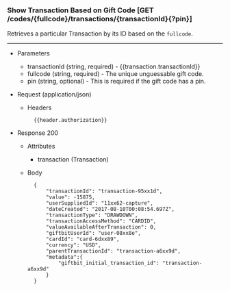 ### Show Transaction Based on Gift Code [GET /codes/{fullcode}/transactions/{transactionId}{?pin}]
Retrieves a particular Transaction by its ID based on the `fullcode`.

---
+ Parameters
    + transactionId (string, required) - {{transaction.transactionId}}
    + fullcode (string, required) - The unique unguessable gift code.
    + pin (string, optional) - This is required if the gift code has a pin.
    

+ Request (application/json)
    + Headers
    
            {{header.authorization}}
    
+ Response 200
    + Attributes
        + transaction (Transaction)
        
    + Body 
    
            {
                "transactionId": "transaction-95xx1d",
                "value": -15875,
                "userSuppliedId": "11xx62-capture",
                "dateCreated": "2017-08-10T00:08:54.697Z",
                "transactionType": "DRAWDOWN",
                "transactionAccessMethod": "CARDID",
                "valueAvailableAfterTransaction": 0,
                "giftbitUserId": "user-08xx8e",
                "cardId": "card-6dxx89",
                "currency": "USD",
                "parentTransactionId": "transaction-a6xx9d",
                "metadata":{
                    "giftbit_initial_transaction_id": "transaction-a6xx9d"
                }
            }

